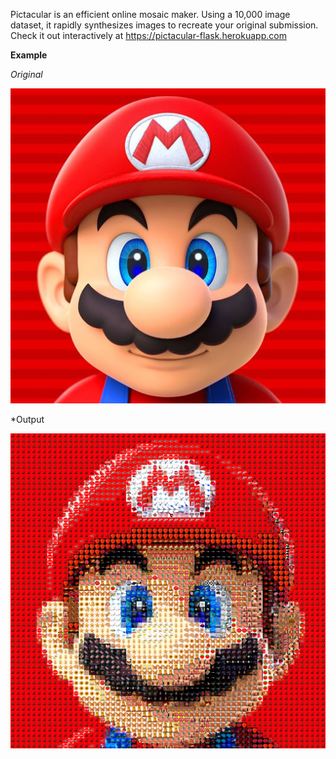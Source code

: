 Pictacular is an efficient online mosaic maker. 
Using a 10,000 image dataset, it rapidly synthesizes images to recreate your original submission. 
Check it out interactively at https://pictacular-flask.herokuapp.com

**Example**

*Original*

<img src="static/orig.jpg" width="600">

*Output

<img src="static/better.png" width="600">
